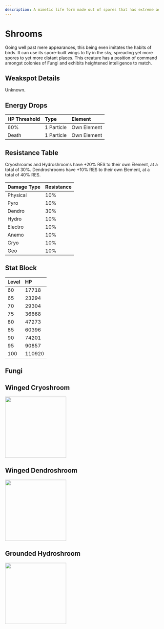 ```yaml
---
description: A mimetic life form made out of spores that has extreme adaptability.
---
```


# Shrooms

Going well past mere appearances, this being even imitates the habits of birds. It can use its spore-built wings to fly in the sky, spreading yet more spores to yet more distant places.
This creature has a position of command amongst colonies of Fungi and exhibits heightened intelligence to match.

## Weakspot Details

Unknown.  

## Energy Drops

| HP Threshold | Type | Element |
| :--- | :--- | :--- |
| 60% | 1 Particle | Own Element |
| Death | 1 Particle | Own Element |

## Resistance Table

Cryoshrooms and Hydroshrooms have +20% RES to their own Element, at a total of 30%. Dendroshrooms have +10% RES to their own Element, at a total of 40% RES.  

| Damage Type | Resistance |
| :--- | :--- |
| Physical | 10% |
| Pyro | 10% |
| Dendro | 30% |
| Hydro | 10% |
| Electro | 10% |
| Anemo | 10% |
| Cryo | 10% |
| Geo | 10% |

## Stat Block

| Level | HP |
| :--- | :--- |
| 60 | 17718 |
| 65 | 23294 |
| 70 | 29304 |
| 75 | 36668 |
| 80 | 47273 |
| 85 | 60396 |
| 90 | 74201 |
| 95 | 90857 |
| 100 | 110920 |

## Fungi 

<Tabs>

<TabItem value="cryo" label="Cryo">

## Winged Cryoshroom

<img src="/assets/enemy/mystical/Enemy_Winged_Cryoshroom_Icon.webp" width="200" height="200" />

</TabItem>

<TabItem value="dendro" label="Dendro">

## Winged Dendroshroom

<img src="/assets/enemy/mystical/Enemy_Winged_Dendroshroom_Icon.webp" width="200" height="200" />

</TabItem>

<TabItem value="hydro" label="Hydro">

## Grounded Hydroshroom

<img src="/assets/enemy/mystical/Enemy_Grounded_Hydroshroom_Icon.webp" width="200" height="200" />

</TabItem>

</Tabs>

